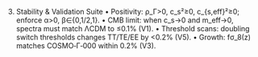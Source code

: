 3. Stability & Validation Suite
   • Positivity: ρ_Γ>0, c_s²≥0, c_{s,eff}²≥0; enforce α>0, β∈{0,1/2,1}.
   • CMB limit: when c_s→0 and m_eff→0, spectra must match ΛCDM to ≤0.1% (V1).
   • Threshold scans: doubling switch thresholds changes TT/TE/EE by <0.2% (V5).
   • Growth: fσ_8(z) matches COSMO‑Γ‑000 within 0.2% (V3).